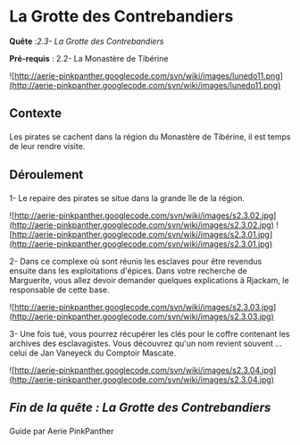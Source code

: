 # La Grotte des Contrebandiers #


<p><b>Quête</b> :<em>2.3- La Grotte des Contrebandiers</em> </p>
<p><b>Pré-requis</b> : 2.2- La Monastère de Tibérine</p>

![http://aerie-pinkpanther.googlecode.com/svn/wiki/images/lunedo11.png](http://aerie-pinkpanther.googlecode.com/svn/wiki/images/lunedo11.png)

## <p><span>Contexte</span></p> ##

Les pirates se cachent dans la région du Monastère de Tibérine, il est temps de leur rendre visite.

## <p>Déroulement</p> ##

1- Le repaire des pirates se situe dans la grande île de la région.

![http://aerie-pinkpanther.googlecode.com/svn/wiki/images/s2.3.02.jpg](http://aerie-pinkpanther.googlecode.com/svn/wiki/images/s2.3.02.jpg)
![http://aerie-pinkpanther.googlecode.com/svn/wiki/images/s2.3.01.jpg](http://aerie-pinkpanther.googlecode.com/svn/wiki/images/s2.3.01.jpg)


2- Dans ce complexe où sont réunis les esclaves pour être revendus ensuite dans les exploitations d'épices. Dans votre recherche de Marguerite, vous allez devoir demander quelques explications à Rjackam, le responsable de cette base.

![http://aerie-pinkpanther.googlecode.com/svn/wiki/images/s2.3.03.jpg](http://aerie-pinkpanther.googlecode.com/svn/wiki/images/s2.3.03.jpg)

3- Une fois tué, vous pourrez récupérer les clés pour le coffre contenant les archives des esclavagistes. Vous découvrez qu'un nom revient souvent ... celui de Jan Vaneyeck du Comptoir Mascate.

![http://aerie-pinkpanther.googlecode.com/svn/wiki/images/s2.3.04.jpg](http://aerie-pinkpanther.googlecode.com/svn/wiki/images/s2.3.04.jpg)

## <p><em>Fin de la quête : La Grotte des Contrebandiers</em></h2>
Guide par Aerie PinkPanther